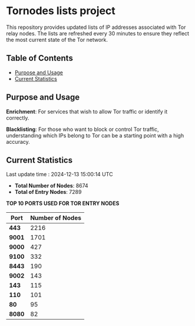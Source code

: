 # Tornodes lists project

This repository provides updated lists of IP addresses associated with Tor relay nodes. The lists are refreshed every 30 minutes to ensure they reflect the most current state of the Tor network.

## Table of Contents

- [Purpose and Usage](#purpose-and-usage)
- [Current Statistics](#current-statistics)


## Purpose and Usage

**Enrichment**: For services that wish to allow Tor traffic or identify it correctly.

**Blacklisting**: For those who want to block or control Tor traffic, understanding which IPs belong to Tor can be a starting point with a high accuracy.

## Current Statistics

Last update time : 2024-12-13 15:00:14 UTC

- **Total Number of Nodes**: 8674
- **Total of Entry Nodes**: 7289

**TOP 10 PORTS USED FOR TOR ENTRY NODES**

| **Port** | **Number of Nodes** |
|------|-----------------|
| **443**   | 2216  |
| **9001**   | 1701  |
| **9000**   | 427  |
| **9100**   | 332  |
| **8443**   | 190  |
| **9002**   | 143  |
| **143**   | 115  |
| **110**   | 101  |
| **80**   | 95  |
| **8080**   | 82  |

